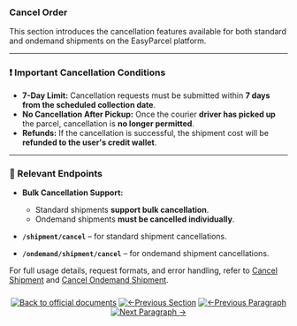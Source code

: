 ### Cancel Order

This section introduces the cancellation features available for both standard and ondemand shipments on the EasyParcel platform.

---

### ❗ Important Cancellation Conditions

* **7-Day Limit:** Cancellation requests must be submitted within **7 days from the scheduled collection date**.
* **No Cancellation After Pickup:** Once the courier **driver has picked up** the parcel, cancellation is **no longer permitted**.
* **Refunds:** If the cancellation is successful, the shipment cost will be **refunded to the user's credit wallet**.

---

### 📡 Relevant Endpoints

* **Bulk Cancellation Support:**

  * Standard shipments **support bulk cancellation**.
  * Ondemand shipments **must be cancelled individually**.

* **`/shipment/cancel`** – for standard shipment cancellations.

* **`/ondemand/shipment/cancel`** – for ondemand shipment cancellations.

For full usage details, request formats, and error handling, refer to [Cancel Shipment](cancel_shipment.md) and [Cancel Ondemand Shipment](cancel_ondemand_shipment.md).

<div align="center" style="margin: 1.5rem 0;">

[![Back to official documents](https://img.shields.io/badge/Back_to_official_documents-007ACC?style=flat-square)](../README.md)
[![←Previous Section](https://img.shields.io/badge/Previous_Section_%E2%86%90-FF7733?style=flat-square)](/6.Webhook/1.Guide%20to%20subscribe%20webhook.md)
[![←Previous Paragraph](https://img.shields.io/badge/Previous_Paragraph_%E2%86%90-FF7733?style=flat-square)](/7.References/4.Coupon%20discount.md)
[![Next Paragraph →](https://img.shields.io/badge/Next_Paragraph_%E2%86%92-00CC88?style=flat-square)](/7.References/6.request%20&%20respond%20format.md)

</div>
